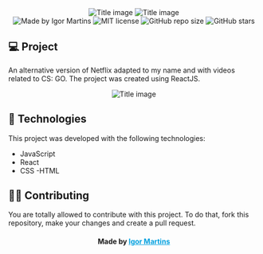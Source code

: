 <div align="center">
  <img alt="Title image" src="https://hugo-flix.vercel.app/static/media/Logo.8eb58ad4.png">
  <img alt="Title image" src="https://logodownload.org/wp-content/uploads/2014/09/counter-strike-global-offensive-cs-go-logo-3.png">
  <div align="center">
    <img alt="Made by Igor Martins" src="https://img.shields.io/badge/madeby-figormartins-blue">
    <img alt="MIT license" src="https://img.shields.io/badge/license-MIT-red">
    <img alt="GitHub repo size" src="https://img.shields.io/github/repo-size/figormartins/pokemon">
    <img alt="GitHub stars" src="https://img.shields.io/github/stars/figormartins/pokemon?style=social">
  </div>
</div>

>

## 💻 Project


An alternative version of Netflix adapted to my name and with videos related to CS: GO.
The project was created using ReactJS.

>

<div align="center">
  <img alt="Title image" src=".readme/presentation.gif">
</div>

>

## 🚀 Technologies

This project was developed with the following technologies:

- JavaScript
- React
- CSS
-HTML

>

## 👊🏼 Contributing
You are totally allowed to contribute with this project. To do that, fork this repository, make your changes and create a pull request.

> >

<h4 align="center">
    Made by <a href="https://www.linkedin.com/in/figortmartins/" style="color: #00a0df" target="_blank">Igor Martins</a>
</h4>

